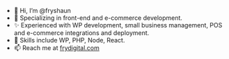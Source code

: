 - 👋 Hi, I’m @fryshaun
- 👀 Specializing in front-end and e-commerce development.
- ✨ Experienced with WP development, small business management, POS and e-commerce integrations and deployment.
- 🌱 Skills include WP, PHP, Node, React.
- 📫 Reach me at <a href="https://frydigital.com">frydigital.com</a>

<!---
fryshaun/fryshaun is a ✨ special ✨ repository because its `README.md` (this file) appears on your GitHub profile.
You can click the Preview link to take a look at your changes.
--->

